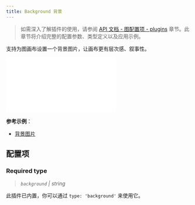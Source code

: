 ```yaml
---
title: Background 背景
---
```


> 如需深入了解插件的使用，请参阅 [API 文档 - 图配置项 - plugins](/api/graph/option#plugins) 章节。此章节将介绍完整的配置参数、类型定义以及应用示例。

支持为图画布设置一个背景图片，让画布更有层次感、叙事性。

<embed src="@/common/api/plugins/background.md"></embed>

**参考示例**：

- [背景图片](/examples/plugin/background/#background)

## 配置项

### <Badge type="success">Required</Badge> type

> _`background` \| string_

此插件已内置，你可以通过 `type: 'background'` 来使用它。
